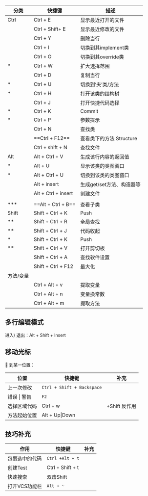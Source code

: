 |分类|快捷键|描述|
|-|-|-|
|Ctrl|Ctrl + E|显示最近打开的文件|
||Ctrl + Shift+ E|显示最近修改的文件|
||Ctrl +  Y|删除当行|
||Ctrl + I|切换到其implement类|
||Ctrl + O|切换到其override类|
|*|Ctrl + W|扩大选择范围|
||Ctrl + D|复制当行|
|*|Ctrl + U|切换到‘夫’类/方法|
|*|Ctrl + H|打开该类的结构树|
||Ctrl + J|打开快捷代码选择|
|*|Ctrl + K|Commit|
|*|Ctrl + P|参数提示|
||Ctrl + N|查找类|
||==Ctrl + F12==|查看类下的方法 Structure|
||Ctrl + shift + N|查找文件|
|Alt|Alt + Ctrl + V|生成该行内容的返回值|
|*|Alt + U|显示该类的类图窗口|
|*|Alt + Ctrl + U|切换到该类的类图窗口|
||Alt + insert|生成get/set方法、构造器等|
||Alt + Ctrl + insert|创建文件|
||||
|***|==Alt + Ctrl + B==|查看子类|
|Shift|Shift + Ctrl + K|Push|
|**|Shift + Ctrl + R|全局查找|
|**|Shift + Ctrl + J|代码收起|
|*|Shift + Ctrl + K|Push|
|**|Shift + Ctrl + V|打开剪切板|
||Shift + Ctrl + A|查找软件设置|
||Shift + Ctrl + F12|最大化|
|方法/变量|||
||Ctrl + Alt + v|提取变量|
||Ctrl + Alt + n|变量换常数|
||Ctrl + Alt + m |提取方法|

## 多行编辑模式

进入\ 退出：Alt + Shift + Insert

## 移动光标

🔹 到某一位置：

|位置|快捷键|补充|
|-|-|-|
|上一次修改|`Ctrl + Shift + Backspace`|
|错误 \| 警告|`F2`|
|选择区域代码|Ctrl + w|+Shift 反作用|
|方法起始位置|Alt + Up\|Down|

## 技巧补充

|作用|快捷键|补充|
|-|-|-|
|包裹选中的代码|`Ctrl +Alt + t` ||
|创建Test|Ctrl + Shift + t||
|快速搜索|双击Shift||
|打开VCS功能栏|`Alt + ~`||
